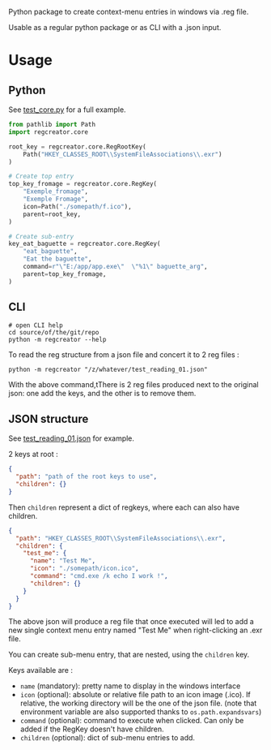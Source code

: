 Python package to create context-menu entries in windows via .reg file.

Usable as a regular python package or as CLI with a .json input.

# Usage

## Python

See [test_core.py](tests/test_core.py) for a full example.

```python
from pathlib import Path
import regcreator.core

root_key = regcreator.core.RegRootKey(
    Path("HKEY_CLASSES_ROOT\\SystemFileAssociations\\.exr")
)

# Create top entry
top_key_fromage = regcreator.core.RegKey(
    "Exemple_fromage",
    "Exemple Fromage",
    icon=Path("./somepath/f.ico"),
    parent=root_key,
)

# Create sub-entry
key_eat_baguette = regcreator.core.RegKey(
    "eat_baguette",
    "Eat the baguette",
    command=r"\"E:/app/app.exe\"  \"%1\" baguette_arg",
    parent=top_key_fromage,
)
```

## CLI

```shell
# open CLI help
cd source/of/the/git/repo
python -m regcreator --help
```

To read the reg structure from a json file and concert it to 2 reg files :

```shell
python -m regcreator "/z/whatever/test_reading_01.json"
```

With the above command,tThere is 2 reg files produced next to the original json:
one add the keys, and the other is to remove them.

## JSON structure

See [test_reading_01.json](tests/data/test_reading_01.json) for example.

2 keys at root :

```json
{
  "path": "path of the root keys to use",
  "children": {}
}
```

Then `children` represent a dict of regkeys, where each can also have children.

```json
{
  "path": "HKEY_CLASSES_ROOT\\SystemFileAssociations\\.exr",
  "children": {
    "test_me": {
      "name": "Test Me",
      "icon": "./somepath/icon.ico",
      "command": "cmd.exe /k echo I work !",
      "children": {}
    }
  }
}
```

The above json will produce a reg file that once executed will led to 
add a new single context menu entry named "Test Me" when right-clicking an .exr file.

You can create sub-menu entry, that are nested, using the `children` key.

Keys available are :

- `name` (mandatory): pretty name to display in the windows interface
- `icon` (optional): absolute or relative file path to an icon image (.ico). 
If relative, the working directory will be the one of the json file. 
(note that environment variable are also supported thanks to `os.path.expandsvars`)
- `command` (optional): command to execute when clicked. Can only be added if the RegKey doesn't have children.
- `children` (optional): dict of sub-menu entries to add.
